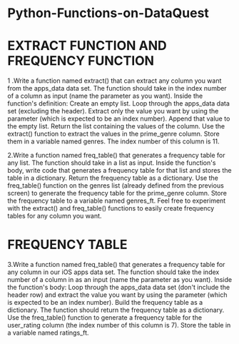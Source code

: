 # Python-Functions-on-DataQuest

# EXTRACT FUNCTION AND FREQUENCY FUNCTION

1 .Write a function named extract() that can extract any column you want from the apps_data data set.
   The function should take in the index number of a column as input (name the parameter as you want).
   Inside the function's definition:
   Create an empty list.
   Loop through the apps_data data set (excluding the header). Extract only the value you want by using the parameter (which is expected to be an index number).
   Append that value to the empty list.
   Return the list containing the values of the column.
   Use the extract() function to extract the values in the prime_genre column. Store them in a variable named genres. The index number of this column is 11.
 
 2.Write a function named freq_table() that generates a frequency table for any list.
   The function should take in a list as input.
   Inside the function's body, write code that generates a frequency table for that list and stores the table in a dictionary.
   Return the frequency table as a dictionary.
   Use the freq_table() function on the genres list (already defined from the previous screen) to generate the frequency table for the prime_genre column. Store the frequency        table to a variable named genres_ft.
   Feel free to experiment with the extract() and freq_table() functions to easily create frequency tables for any column you want.
   
# FREQUENCY TABLE   

 3.Write a function named freq_table() that generates a frequency table for any column in our iOS apps data set.
   The function should take the index number of a column in as an input (name the parameter as you want).
   Inside the function's body:
   Loop through the apps_data data set (don't include the header row) and extract the value you want by using the parameter (which is expected to be an index number).
   Build the frequency table as a dictionary.
   The function should return the frequency table as a dictionary.
   Use the freq_table() function to generate a frequency table for the user_rating column (the index number of this column is 7). Store the table in a variable named ratings_ft.  
